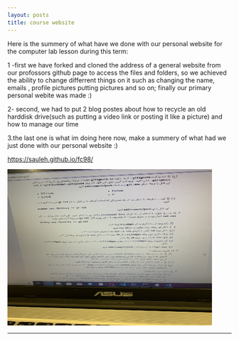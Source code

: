 ```yaml
---
layout: posts
title: course website 
---
```


Here is the summery of what have we done  with our personal website for the  computer lab lesson during this term:

1 -first we have forked and cloned the address of a general website from our profossors github page to access the files and folders, so we achieved  the ability to change differrent things on it such as changing the name, emails , profile pictures putting pictures and so on; finally our primary personal webite was made :)

2- second, we had to put 2 blog postes about how to recycle an old harddisk drive(such as putting a video link or posting it like a picture) and how to manage our time 

3.the last one is what im doing here now, make a summery of what had we just done with our personal website  :)

<https://sauleh.github.io/fc98/>


<html>
 <body>
 <img src = "/assets/images/now.jpg" alts = "time" width = "460" height = "352">
 </body>
</html>

---



